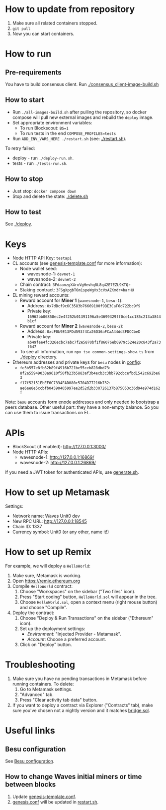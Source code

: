 # How to update from repository

1. Make sure all related containers stopped.
2. `git pull`
3. Now you can start containers.

# How to run

## Pre-requirements

You have to build consensus client. Run [./consensus_client-image-build.sh](./consensus_client-image-build.sh)

## How to start

- Run `./all-images-build.sh` after pulling the repository, so docker compose will pull new external images and rebuild
  the `deploy` image.
- Set appropriate environment variables:
  - To run Blockscout: `BS=1`
  - To run tests in the end `COMPOSE_PROFILES=tests`
- Run `ADD_ENV_VARS_HERE ./restart.sh` (see: [./restart.sh](./restart.sh)).

To retry failed: 
- deploy - run `./deploy-run.sh`.
- tests - run `./tests-run.sh`.

## How to stop

* Just stop: `docker compose down`
* Stop and delete the state: [./delete.sh](./delete.sh)

## How to test

See [./deploy](./deploy/).

# Keys

* Node HTTP API Key: `testapi`
* CL accounts (see [genesis-template.conf](configs/wavesnode/genesis-template.conf) for more information):
    * Node wallet seed:
        * wavesnode-1: `devnet-1`
        * wavesnode-2: `devnet-2`
    * Chain contract: `3FdaanzgX4roVgHevhq8L8q42E7EZL9XTQr`
    * Staking contract: `3FSgXpgbT6m1speWgVx3cVxAZKmdr4barHU`
* EL mining reward accounts:
    * Reward account for **Miner 1** (`wavesnode-1`, `besu-1`):
        * Address: `0x7dBcf9c6C3583b76669100f9BE3CaF6d722bc9f9`
        * Private key: `16962bb06858ec2e4f252b01391196a5e3699329ff0ce1cc185c213a3844b1cf`
    * Reward account for **Miner 2** (`wavesnode-2`, `besu-2`):
        * Address: `0xcF0b9E13FDd593f4Ca26D36aFCaA44dd3FDCCbeD`
        * Private key: `ab49fee4fc326ecbc7abc7f2e5870bf1f86076eb0979c524e20c843f2a73f647`
    * To see all information, run `npx tsx common-settings-show.ts` from [./deploy](./deploy/) directory.
* Ethereum addresses and private keys for `besu` nodes in [config](configs/ec-common/genesis.json):
    * `fe3b557e8fb62b89f4916b721be55ceb828dbd73`: `8f2a55949038a9610f50fb23b5883af3b4ecb3c3bb792cbcefbd1542c692be63`
    * `f17f52151EbEF6C7334FAD080c5704D77216b732`: `ae6ae8e5ccbfb04590405997ee2d52d2b330726137b875053c36d94e974d162f`

Note: `besu` accounts form enode addresses and only needed to bootstrap a peers database. Other useful part: they have
a non-empty balance. So you can use them to issue transactions on EL.

# APIs

* BlockScout (if enabled): http://127.0.0.1:3000/
* Node HTTP APIs:
    * wavesnode-1: http://127.0.0.1:16869/
    * wavesnode-2: http://127.0.0.1:26869/

If you need a JWT token for authenticated APIs, use [generate.sh](configs/ec-common/generate.sh).

# How to set up Metamask

Settings:

- Network name: Waves Unit0 dev
- New RPC URL: http://127.0.0.1:18545
- Chain ID: 1337
- Currency symbol: Unit0 (or any other, name it!)

# How to set up Remix

For example, we will deploy a `HelloWorld`:

1. Make sure, Metamask is working.
2. Open https://remix.ethereum.org
3. Compile `HelloWorld` contract:
    1. Choose "Workspaces" on the sidebar ("Two files" icon).
    2. Press "Start coding" button, `HelloWorld.sol` will appear in the tree.
    3. Choose `HelloWorld.sol`, open a context menu (right mouse button) and choose "Compile".
4. Deploy the contract:
    1. Choose "Deploy & Run Transactions" on the sidebar ("Ethereum" icon).
    2. Set up the deployment settings:
        * *Environment*: "Injected Provider - Metamask".
        * *Account*: Choose a preferred account.
    3. Click on "Deploy" button.

# Troubleshooting

1. Make sure you have no pending transactions in Metamask before running containers. To delete:
    1. Go to Metamask settings.
    2. "Advanced" tab.
    3. Press "Clear activity tab data" button.
2. If you want to deploy a contract via Explorer ("Contracts" tab), make sure you've chosen not a nightly version and it
   matches [bridge.sol](./deploy/setup/el/bridge.sol).
 
# Useful links

## Besu configuration

See [Besu configuration](configs/besu/).

## How to change Waves initial miners or time between blocks

1. Update [genesis-template.conf](configs/wavesnode/genesis-template.conf).
2. [genesis.conf](configs/wavesnode/genesis.conf) will be updated in [restart.sh](./restart.sh).
